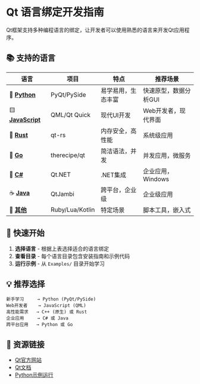 # Qt 语言绑定开发指南

Qt框架支持多种编程语言的绑定，让开发者可以使用熟悉的语言来开发Qt应用程序。

## 📚 支持的语言

| 语言 | 项目 | 特点 | 推荐场景 |
|------|------|------|----------|
| 🐍 **[Python](Python/)** | PyQt/PySide | 易学易用，生态丰富 | 快速原型，数据分析GUI |
| 🟨 **[JavaScript](JavaScript/)** | QML/Qt Quick | 现代UI开发 | Web开发者，现代界面 |
| 🦀 **[Rust](Rust/)** | qt-rs | 内存安全，高性能 | 系统级应用 |
| 🐹 **[Go](Go/)** | therecipe/qt | 简洁语法，并发 | 并发应用，微服务 |
| 🔷 **[C#](CSharp/)** | Qt.NET | .NET集成 | 企业应用，Windows |
| ☕ **[Java](Java/)** | QtJambi | 跨平台，企业级 | 企业级应用 |
| 💎 **[其他](Others/)** | Ruby/Lua/Kotlin | 特定场景 | 脚本工具，嵌入式 |

## 🚀 快速开始

1. **选择语言** - 根据上表选择适合的语言绑定
2. **查看目录** - 每个语言目录包含安装指南和示例代码
3. **运行示例** - 从 `Examples/` 目录开始学习

## 💡 推荐选择

```
新手学习     → Python (PyQt/PySide)
Web开发者    → JavaScript (QML)
高性能需求   → C++ (原生) 或 Rust
企业应用     → C# 或 Java
跨平台应用   → Python 或 Go
```

## 🔗 资源链接

- [Qt官方网站](https://www.qt.io/)
- [Qt文档](https://doc.qt.io/)
- [Python示例运行](Python/Examples/)
